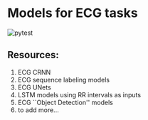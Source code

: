 # Models for ECG tasks

![pytest](https://github.com/DeepPSP/torch_ecg/actions/workflows/test-models.yml/badge.svg?branch=test-models)

Resources:
----------
1. ECG CRNN
2. ECG sequence labeling models
3. ECG UNets
4. LSTM models using RR intervals as inputs
5. ECG ``Object Detection'' models
6. to add more...
